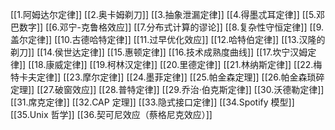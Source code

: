 [[1.阿姆达尔定律]]
[[2.奥卡姆剃刀]]
[[3.抽象泄漏定律]]
[[4.得墨忒耳定律]]
[[5.邓巴数字]]
[[6.邓宁-克鲁格效应]]
[[7.分布式计算的谬论]]
[[8.复杂性守恒定律]]
[[9.盖尔定律]]
[[10.古德哈特定律]]
[[11.过早优化效应]]
[[12.哈特伯定律]]
[[13.汉隆的剃刀]]
[[14.侯世达定律]]
[[15.惠顿定律]]
[[16.技术成熟度曲线]]
[[17.坎宁汉姆定律]]
[[18.康威定律]]
[[19.柯林汉定律]]
[[20.里德定律]]
[[21.林纳斯定律]]
[[22.梅特卡夫定律]]
[[23.摩尔定律]]
[[24.墨菲定律]]
[[25.帕金森定理]]
[[26.帕金森琐碎定理]]
[[27.破窗效应]]
[[28.普特定律]]
[[29.乔治·伯克斯定律]]
[[30.沃德勒定律]]
[[31.席克定律]]
[[32.CAP 定理]]
[[33.隐式接口定律]]
[[34.Spotify 模型]]
[[35.Unix 哲学]]
[[36.契可尼效应（蔡格尼克效应）]]